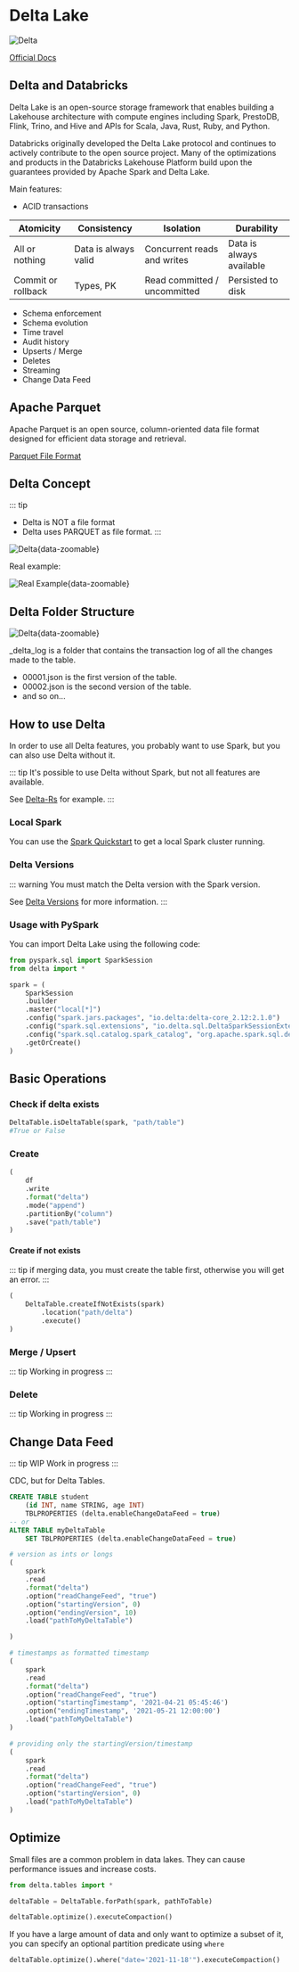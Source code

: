 # Delta Lake

![Delta](./delta.png)

[Official Docs](https://docs.delta.io/latest/index.html)

## Delta and Databricks

Delta Lake is an open-source storage framework that enables building a Lakehouse architecture with compute engines including Spark, PrestoDB, Flink, Trino, and Hive and APIs for Scala, Java, Rust, Ruby, and Python.

Databricks originally developed the Delta Lake protocol and continues to actively contribute to the open source project. Many of the optimizations and products in the Databricks Lakehouse Platform build upon the guarantees provided by Apache Spark and Delta Lake.

Main features:
 - ACID transactions

| Atomicity | Consistency | Isolation | Durability |
|-----------|-------------|-----------|------------|
| All or nothing | Data is always valid | Concurrent reads and writes | Data is always available |
| Commit or rollback | Types, PK | Read committed / uncommitted | Persisted to disk |

 - Schema enforcement
 - Schema evolution
 - Time travel
 - Audit history
 - Upserts / Merge
 - Deletes
 - Streaming
 - Change Data Feed

## Apache Parquet

Apache Parquet is an open source, column-oriented data file format designed for efficient data storage and retrieval.

[Parquet File Format](https://parquet.apache.org/)

## Delta Concept
::: tip
- Delta is NOT a file format
- Delta uses PARQUET as file format.
:::

![Delta](./concept.png){data-zoomable}

Real example:

![Real Example](./delta-example.png){data-zoomable}

## Delta Folder Structure

![Delta](./folder-structure.png){data-zoomable}

_delta_log is a folder that contains the transaction log of all the changes made to the table.

- 00001.json is the first version of the table.
- 00002.json is the second version of the table.
- and so on...

## How to use Delta

In order to use all Delta features, you probably want to use Spark, but you can also use Delta without it.

::: tip
It's possible to use Delta without Spark, but not all features are available.

See [Delta-Rs](https://github.com/delta-io/delta-rs) for example.
:::

### Local Spark

You can use the [Spark Quickstart](/development/data-engineering/spark/index.md) to get a local Spark cluster running.

### Delta Versions

::: warning
You must match the Delta version with the Spark version.

See [Delta Versions](https://docs.delta.io/latest/releases.html#compatibility-with-apache-spark) for more information.
:::

### Usage with PySpark

You can import Delta Lake using the following code:

```python
from pyspark.sql import SparkSession
from delta import *

spark = ( 
    SparkSession
    .builder
    .master("local[*]")
    .config("spark.jars.packages", "io.delta:delta-core_2.12:2.1.0")
    .config("spark.sql.extensions", "io.delta.sql.DeltaSparkSessionExtension")
    .config("spark.sql.catalog.spark_catalog", "org.apache.spark.sql.delta.catalog.DeltaCatalog")
    .getOrCreate() 
)
```

## Basic Operations

### Check if delta exists

```python
DeltaTable.isDeltaTable(spark, "path/table") 
#True or False
```

### Create

```python
(
    df
    .write
    .format("delta")
    .mode("append")
    .partitionBy("column")
    .save("path/table")
)
```

#### Create if not exists
::: tip
if merging data, you must create the table first, otherwise you will get an error.
:::

```python
(
    DeltaTable.createIfNotExists(spark)
        .location("path/delta")
        .execute()
)
```

### Merge / Upsert
::: tip
Working in progress
:::

### Delete
::: tip
Working in progress
:::

## Change Data Feed
::: tip WIP
Work in progress
:::

CDC, but for Delta Tables.

```sql
CREATE TABLE student
    (id INT, name STRING, age INT)
    TBLPROPERTIES (delta.enableChangeDataFeed = true)
-- or
ALTER TABLE myDeltaTable
    SET TBLPROPERTIES (delta.enableChangeDataFeed = true)
```

```python
# version as ints or longs
(
    spark
    .read
    .format("delta")
    .option("readChangeFeed", "true")
    .option("startingVersion", 0)
    .option("endingVersion", 10)
    .load("pathToMyDeltaTable")

)

# timestamps as formatted timestamp
(
    spark
    .read
    .format("delta")
    .option("readChangeFeed", "true")
    .option("startingTimestamp", '2021-04-21 05:45:46')
    .option("endingTimestamp", '2021-05-21 12:00:00')
    .load("pathToMyDeltaTable")
)

# providing only the startingVersion/timestamp
(
    spark
    .read
    .format("delta")
    .option("readChangeFeed", "true")
    .option("startingVersion", 0)
    .load("pathToMyDeltaTable")
)
```

## Optimize

Small files are a common problem in data lakes. They can cause performance issues and increase costs.

```python
from delta.tables import *

deltaTable = DeltaTable.forPath(spark, pathToTable)

deltaTable.optimize().executeCompaction()
```
If you have a large amount of data and only want to optimize a subset of it, you can specify an optional partition predicate using `where`

```python
deltaTable.optimize().where("date='2021-11-18'").executeCompaction()
```